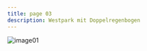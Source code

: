 ```yaml
---
title: page 03
description: Westpark mit Doppelregenbogen
---
```


![image01](/landingpage/IMG_20210502_193035.jpg)